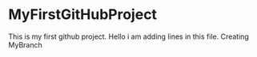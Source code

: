 # MyFirstGitHubProject
This is my first github project.
Hello i am adding lines in this file.
Creating MyBranch

